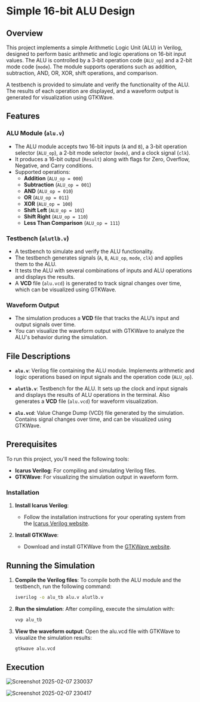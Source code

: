 # Simple 16-bit ALU Design
## Overview

This project implements a simple Arithmetic Logic Unit (ALU) in Verilog, designed to perform basic arithmetic and logic operations on 16-bit input values. The ALU is controlled by a 3-bit operation code (`ALU_op`) and a 2-bit mode code (`mode`). The module supports operations such as addition, subtraction, AND, OR, XOR, shift operations, and comparison.

A testbench is provided to simulate and verify the functionality of the ALU. The results of each operation are displayed, and a waveform output is generated for visualization using GTKWave.

## Features

### ALU Module (`alu.v`)
- The ALU module accepts two 16-bit inputs (`A` and `B`), a 3-bit operation selector (`ALU_op`), a 2-bit mode selector (`mode`), and a clock signal (`clk`).
- It produces a 16-bit output (`Result`) along with flags for Zero, Overflow, Negative, and Carry conditions.
- Supported operations:
  - **Addition** (`ALU_op = 000`)
  - **Subtraction** (`ALU_op = 001`)
  - **AND** (`ALU_op = 010`)
  - **OR** (`ALU_op = 011`)
  - **XOR** (`ALU_op = 100`)
  - **Shift Left** (`ALU_op = 101`)
  - **Shift Right** (`ALU_op = 110`)
  - **Less Than Comparison** (`ALU_op = 111`)

### Testbench (`alutlb.v`)
- A testbench to simulate and verify the ALU functionality.
- The testbench generates signals (`A`, `B`, `ALU_op`, `mode`, `clk`) and applies them to the ALU.
- It tests the ALU with several combinations of inputs and ALU operations and displays the results.
- A **VCD** file (`alu.vcd`) is generated to track signal changes over time, which can be visualized using GTKWave.

### Waveform Output
- The simulation produces a **VCD** file that tracks the ALU’s input and output signals over time.
- You can visualize the waveform output with GTKWave to analyze the ALU's behavior during the simulation.

## File Descriptions

- **`alu.v`**: Verilog file containing the ALU module. Implements arithmetic and logic operations based on input signals and the operation code (`ALU_op`).
  
- **`alutlb.v`**: Testbench for the ALU. It sets up the clock and input signals and displays the results of ALU operations in the terminal. Also generates a **VCD** file (`alu.vcd`) for waveform visualization.

- **`alu.vcd`**: Value Change Dump (VCD) file generated by the simulation. Contains signal changes over time, and can be visualized using GTKWave.

## Prerequisites

To run this project, you'll need the following tools:

- **Icarus Verilog**: For compiling and simulating Verilog files.
- **GTKWave**: For visualizing the simulation output in waveform form.

### Installation

1. **Install Icarus Verilog**:
   - Follow the installation instructions for your operating system from the [Icarus Verilog website](http://iverilog.icarus.com/).

2. **Install GTKWave**:
   - Download and install GTKWave from the [GTKWave website](http://gtkwave.sourceforge.net/).

## Running the Simulation

1. **Compile the Verilog files**:
   To compile both the ALU module and the testbench, run the following command:
   ```bash
   iverilog -o alu_tb alu.v alutlb.v
2. **Run the simulation**:
   After compiling, execute the simulation with:
   ```bash
   vvp alu_tb
3. **View the waveform output**:
   Open the alu.vcd file with GTKWave to visualize the simulation results:
   ```bash
   gtkwave alu.vcd

## Execution
![Screenshot 2025-02-07 230037](https://github.com/user-attachments/assets/e958b8f4-fde6-4865-927f-12c75a540718)


![Screenshot 2025-02-07 230417](https://github.com/user-attachments/assets/63290270-10d0-4f21-a06f-c10c19c75ba1)

